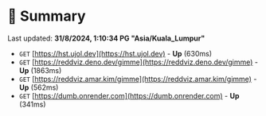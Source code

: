 # 📖 Summary
Last updated: **31/8/2024, 1:10:34 PG "Asia/Kuala_Lumpur"**

- `GET` [https://hst.ujol.dev](https://hst.ujol.dev) - **Up** (630ms)
- `GET` [https://reddviz.deno.dev/gimme](https://reddviz.deno.dev/gimme) - **Up** (1863ms)
- `GET` [https://reddviz.amar.kim/gimme](https://reddviz.amar.kim/gimme) - **Up** (562ms)
- `GET` [https://dumb.onrender.com](https://dumb.onrender.com) - **Up** (341ms)
